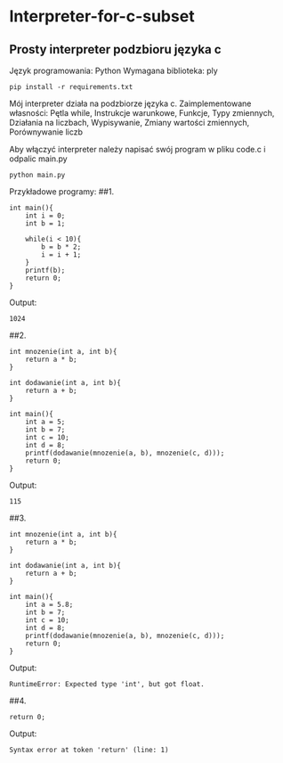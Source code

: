 # Interpreter-for-c-subset

## Prosty interpreter podzbioru języka c
Język programowania: Python
Wymagana biblioteka: ply
```
pip install -r requirements.txt
```

Mój interpreter działa na podzbiorze języka c.
Zaimplementowane własności:
Pętla while,
Instrukcje warunkowe,
Funkcje,
Typy zmiennych,
Działania na liczbach,
Wypisywanie,
Zmiany wartości zmiennych,
Porównywanie liczb

Aby włączyć interpreter należy napisać swój program w pliku code.c i odpalic main.py
```
python main.py
```

Przykładowe programy:
##1.
```
int main(){
    int i = 0;
    int b = 1;

    while(i < 10){
        b = b * 2;
        i = i + 1;
    }
    printf(b);
    return 0;
}
```
Output:
```
1024
```
##2.

```
int mnozenie(int a, int b){
    return a * b;
}

int dodawanie(int a, int b){
    return a + b;
}

int main(){
    int a = 5;
    int b = 7;
    int c = 10;
    int d = 8;
    printf(dodawanie(mnozenie(a, b), mnozenie(c, d)));
    return 0;
}
```
Output:
```
115
```

##3.

```
int mnozenie(int a, int b){
    return a * b;
}

int dodawanie(int a, int b){
    return a + b;
}

int main(){
    int a = 5.8;
    int b = 7;
    int c = 10;
    int d = 8;
    printf(dodawanie(mnozenie(a, b), mnozenie(c, d)));
    return 0;
}
```
Output:
```
RuntimeError: Expected type 'int', but got float.
```

##4.
```
return 0;
```
Output:
```
Syntax error at token 'return' (line: 1)
```





